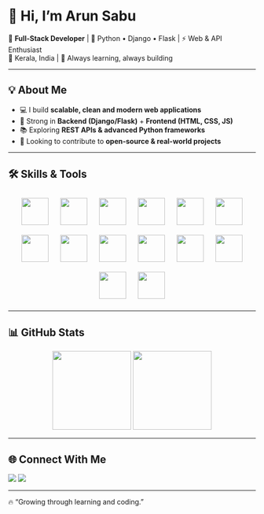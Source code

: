 # 👋 Hi, I’m **Arun Sabu**  

🚀 **Full-Stack Developer** | 🐍 Python • Django • Flask | ⚡ Web & API Enthusiast  
📍 Kerala, India | 🌱 Always learning, always building  

---

## 💡 About Me  

- 💻 I build **scalable, clean and modern web applications**  
- 🧩 Strong in **Backend (Django/Flask)** + **Frontend (HTML, CSS, JS)**  
- 📚 Exploring **REST APIs & advanced Python frameworks**  
- 🎯 Looking to contribute to **open-source & real-world projects**  

---

## 🛠 Skills & Tools  

<p align="center">
  <!-- Languages & Frameworks -->
  <img src="https://cdn.jsdelivr.net/gh/devicons/devicon/icons/python/python-original.svg" width="55" height="55" style="margin: 10px;"/>
  <img src="https://cdn.jsdelivr.net/gh/devicons/devicon/icons/django/django-plain.svg" width="55" height="55" style="margin: 10px;"/>
  <img src="https://cdn.jsdelivr.net/gh/devicons/devicon/icons/flask/flask-original.svg" width="55" height="55" style="margin: 10px;"/>
  <img src="https://cdn.jsdelivr.net/gh/devicons/devicon/icons/javascript/javascript-original.svg" width="55" height="55" style="margin: 10px;"/>
  <img src="https://cdn.jsdelivr.net/gh/devicons/devicon/icons/html5/html5-original.svg" width="55" height="55" style="margin: 10px;"/>
  <img src="https://cdn.jsdelivr.net/gh/devicons/devicon/icons/css3/css3-original.svg" width="55" height="55" style="margin: 10px;"/>
  <img src="https://cdn.jsdelivr.net/gh/devicons/devicon/icons/bootstrap/bootstrap-original.svg" width="55" height="55" style="margin: 10px;"/>
  <img src="https://cdn.jsdelivr.net/gh/devicons/devicon/icons/postgresql/postgresql-original.svg" width="55" height="55" style="margin: 10px;"/>
  <img src="https://cdn.jsdelivr.net/gh/devicons/devicon/icons/sqlite/sqlite-original.svg" width="55" height="55" style="margin: 10px;"/>
  <img src="https://cdn.jsdelivr.net/gh/devicons/devicon/icons/mongodb/mongodb-original.svg" width="55" height="55" style="margin: 10px;"/>
  <img src="https://cdn.jsdelivr.net/gh/devicons/devicon/icons/git/git-original.svg" width="55" height="55" style="margin: 10px;"/>
  <img src="https://cdn.jsdelivr.net/gh/devicons/devicon/icons/github/github-original.svg" width="55" height="55" style="margin: 10px;"/>
  <img src="https://cdn.jsdelivr.net/gh/devicons/devicon/icons/vscode/vscode-original.svg" width="55" height="55" style="margin: 10px;"/>
  <img src="https://cdn.jsdelivr.net/gh/devicons/devicon/icons/pycharm/pycharm-original.svg" width="55" height="55" style="margin: 10px;"/>
</p>
 

---

## 📊 GitHub Stats  

<p align="center">
  <img src="https://github-readme-stats.vercel.app/api?username=arunsabu21&theme=radical&show_icons=true" height="160" />
  <img src="https://github-readme-streak-stats.herokuapp.com/?user=arunsabu21&theme=radical" height="160" />
</p>  

---

## 🌐 Connect With Me  

<p align="left">
  <a href="mailto:sabuarun00@gmail.com"><img src="https://img.shields.io/badge/Email-D14836?style=for-the-badge&logo=gmail&logoColor=white"></a>
  <a href="https://www.linkedin.com/in/arun-sabu-b8471528a"><img src="https://img.shields.io/badge/LinkedIn-0A66C2?style=for-the-badge&logo=linkedin&logoColor=white"></a>
</p>  

---

🔥 “Growing through learning and coding.” 
